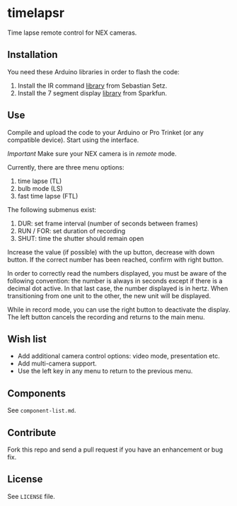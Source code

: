 # timelapsr

Time lapse remote control for NEX cameras.

## Installation

You need these Arduino libraries in order to flash the code:

1. Install the IR command [library](http://sebastian.setz.name/arduino/my-libraries/multi-camera-ir-control/) from Sebastian Setz.
2. Install the 7 segment display [library](https://github.com/sparkfun/SevSeg) from Sparkfun.

## Use

Compile and upload the code to your Arduino or Pro Trinket (or any compatible device). Start using the interface.

*Important* Make sure your NEX camera is in _remote_ mode.

Currently, there are three menu options:

1. time lapse (TL)
2. bulb mode (LS)
3. fast time lapse (FTL)

The following submenus exist:

1. DUR: set frame interval (number of seconds between frames)
2. RUN / FOR: set duration of recording
3. SHUT: time the shutter should remain open

Increase the value (if possible) with the up button, decrease with down button. If the correct number has been reached, confirm with right button.

In order to correctly read the numbers displayed, you must be aware of the following convention: the number is always in seconds except if there is a decimal dot active. In that last case, the number displayed is in hertz. When transitioning from one unit to the other, the new unit will be displayed.

While in record mode, you can use the right button to deactivate the display. The left button cancels the recording and returns to the main menu.

## Wish list

* Add additional camera control options: video mode, presentation etc.
* Add multi-camera support.
* Use the left key in any menu to return to the previous menu.


## Components

See `component-list.md`.

## Contribute

Fork this repo and send a pull request if you have an enhancement or bug fix.

## License

See `LICENSE` file.

